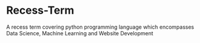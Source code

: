 # Recess-Term
A recess term covering python programming language which encompasses Data Science, Machine Learning and Website Development  
